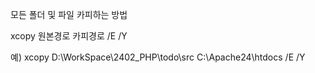 모든 폴더 및 파일 카피하는 방법

xcopy 원본경로 카피경로 /E /Y

예) xcopy D:\WorkSpace\2402_PHP\todo\src C:\Apache24\htdocs /E /Y